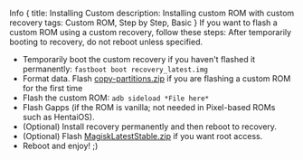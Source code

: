 Info {
  title: Installing Custom
  description: Installing custom ROM with custom recovery
  tags: Custom ROM, Step by Step, Basic
}
<note>If you want to flash a custom ROM using a custom recovery, follow these steps:<note>
<important>After temporarily booting to recovery, do not reboot unless specified.<important>
- Temporarily boot the custom recovery if you haven't flashed it permanently:
```fastboot boot recovery_latest.img```
- Format data.
<important>Flash [copy-partitions.zip](https://github.com/PrintHelloPeople/fogos_recovery/releases/download/Latest/copy-partitions-20220613-signed.zip) if you are flashing a custom ROM for the first time<important>
- Flash the custom ROM:
```adb sideload *File here*```
- Flash Gapps (if the ROM is vanilla; not needed in Pixel-based ROMs such as HentaiOS).
- (Optional) Install recovery permanently and then reboot to recovery.
- (Optional) Flash [MagiskLatestStable.zip](https://github.com/PrintHelloPeople/fogos_recovery/releases/download/Latest/MagiskLatestStable.zip) if you want root access.
- Reboot and enjoy! ;)
